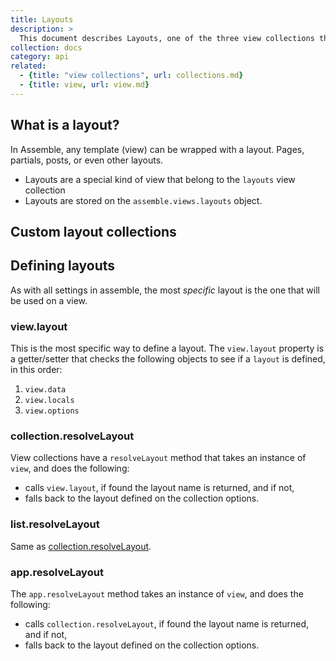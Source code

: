 ```yaml
---
title: Layouts
description: > 
  This document describes Layouts, one of the three view collections that Assemble ships with by default. Layouts are views (templates) that can wrap other views with common content or code.
collection: docs
category: api
related: 
  - {title: "view collections", url: collections.md}
  - {title: view, url: view.md}
---
```


## What is a layout?

In Assemble, any template (view) can be wrapped with a layout. Pages, partials, posts, or even other layouts.

- Layouts are a special kind of view that belong to the `layouts` view collection
- Layouts are stored on the `assemble.views.layouts` object.

## Custom layout collections


## Defining layouts

As with all settings in assemble, the most _specific_ layout is the one that will be used on a view. 

### view.layout

This is the most specific way to define a layout. The `view.layout` property is a getter/setter that checks the following objects to see if a `layout` is defined, in this order:

1. `view.data`
1. `view.locals`
1. `view.options`

### collection.resolveLayout

View collections have a `resolveLayout` method that takes an instance of `view`, and does the following:

- calls `view.layout`, if found the layout name is returned, and if not,
- falls back to the layout defined on the collection options.

### list.resolveLayout

Same as [collection.resolveLayout](#collectionresolveLayout).

### app.resolveLayout

The `app.resolveLayout` method takes an instance of `view`, and does the following:

- calls `collection.resolveLayout`, if found the layout name is returned, and if not,
- falls back to the layout defined on the collection options.